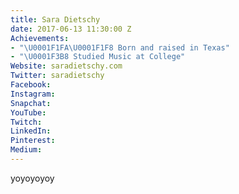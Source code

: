 ```yaml
---
title: Sara Dietschy
date: 2017-06-13 11:30:00 Z
Achievements:
- "\U0001F1FA\U0001F1F8 Born and raised in Texas"
- "\U0001F3B8 Studied Music at College"
Website: saradietschy.com
Twitter: saradietschy
Facebook: 
Instagram: 
Snapchat: 
YouTube: 
Twitch: 
LinkedIn: 
Pinterest: 
Medium: 
---
```


yoyoyoyoy